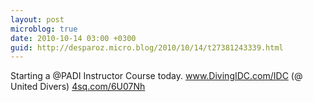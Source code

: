 ```yaml
---
layout: post
microblog: true
date: 2010-10-14 03:00 +0300
guid: http://desparoz.micro.blog/2010/10/14/t27381243339.html
---
```

Starting a @PADI Instructor Course today. www.DivingIDC.com/IDC (@ United Divers) [4sq.com/6U07Nh](http://4sq.com/6U07Nh)
